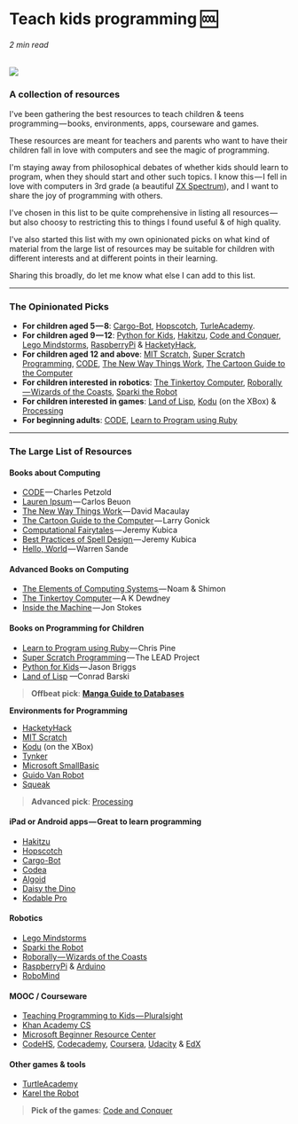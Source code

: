 # Teach kids programming 🆒

###### 2 min read

![][4]

### A collection of resources

  
I've been gathering the best resources to teach children & teens programming — books, environments, apps, courseware and games.

These resources are meant for teachers and parents who want to have their children fall in love with computers and see the magic of programming.

I'm staying away from philosophical debates of whether kids should learn to program, when they should start and other such topics. I know this — I fell in love with computers in 3rd grade (a beautiful [ZX Spectrum][5]), and I want to share the joy of programming with others.

I've chosen in this list to be quite comprehensive in listing all resources — but also choosy to restricting this to things I found useful & of high quality.

I've also started this list with my own opinionated picks on what kind of material from the large list of resources may be suitable for children with different interests and at different points in their learning.

Sharing this broadly, do let me know what else I can add to this list.

* * *

### The Opinionated Picks

* **For children aged 5 — 8**: [Cargo-Bot][6], [Hopscotch][7], [TurleAcademy][8].
* **For children aged 9 — 12**: [Python for Kids][9], [Hakitzu][10], [Code and Conquer][11], [Lego Mindstorms][12], [RaspberryPi][13] & [HacketyHack][14],
* **For children aged 12 and above**: [MIT Scratch][15], [Super Scratch Programming][16], [CODE][17], [The New Way Things Work][18], [The Cartoon Guide to the Computer][19]
* **For children interested in robotics**: [The Tinkertoy Computer][20], [Roborally — Wizards of the Coasts][21], [Sparki the Robot][22]
* **For children interested in games**: [Land of Lisp][23], [Kodu][24] (on the XBox) & [Processing][25]
* **For beginning adults**: [CODE][17], [Learn to Program using Ruby][26]


* * *

### The Large List of Resources

#### Books about Computing

* [CODE][17] — Charles Petzold
* [Lauren Ipsum][27] — Carlos Beuon
* [The New Way Things Work ][18]— David Macaulay
* [The Cartoon Guide to the Computer][19] — Larry Gonick
* [Computational Fairytales][28] — Jeremy Kubica
* [Best Practices of Spell Design ][29]— Jeremy Kubica
* [Hello, World][30] — Warren Sande

#### Advanced Books on Computing

* [The Elements of Computing Systems ][31]— Noam & Shimon
* [The Tinkertoy Computer][20] — A K Dewdney
* [Inside the Machine][32] — Jon Stokes

#### Books on Programming for Children

* [Learn to Program using Ruby][26] — Chris Pine
* [Super Scratch Programming][16] — The LEAD Project
* [Python for Kids][9] — Jason Briggs
* [Land of Lisp][23] —Conrad Barski

> **Offbeat pick**: [**Manga Guide to Databases**][33]

**Environments for Programming**

* [HacketyHack][14]
* [MIT Scratch][15]
* [Kodu][24] (on the XBox)
* [Tynker][34]
* [Microsoft SmallBasic][35]
* [Guido Van Robot][36]
* [Squeak][37]

> **Advanced pick**: [Processing][25]

#### iPad or Android apps — Great to learn programming

* [Hakitzu][10]
* [Hopscotch][7]
* [Cargo-Bot][6]
* [Codea][38]
* [Algoid][39]
* [Daisy the Dino][40]
* [Kodable Pro][41]

#### Robotics

* [Lego Mindstorms][12]
* [Sparki the Robot][22]
* [Roborally — Wizards of the Coasts][21]
* [RaspberryPi][13] & [Arduino][42]
* [RoboMind][43]

#### MOOC / Courseware

* [Teaching Programming to Kids — Pluralsight][44]
* [Khan Academy CS][45]
* [Microsoft Beginner Resource Center][46]
* [CodeHS][47], [Codecademy][48], [Coursera][49], [Udacity][50] & [EdX][51]

#### Other games & tools

* [TurtleAcademy][8]
* [Karel the Robot][52]

> **Pick of the games**: [Code and Conquer][11]



[1]: /m/signin?redirect=%2F%40appa%2Fteach-kids-programming-a2dc04ea9529
[2]: https://d262ilb51hltx0.cloudfront.net/fit/c/32/32/0*6K2wquFP7K5QK-3A.jpg "appa"
[4]: https://d262ilb51hltx0.cloudfront.net/max/800/0*PzsvTN6X28k31UQH.jpeg
[5]: https://www.google.co.in/url?sa=t&rct=j&q=&esrc=s&source=web&cd=1&ved=0CC0QFjAA&url=http%3A%2F%2Fen.wikipedia.org%2Fwiki%2FZX_Spectrum&ei=Dz40UoMgg9itB7OJgeAN&usg=AFQjCNGW255Nfvl7-Eo2QRYp3CG8dBm2cA&sig2=ns2IThtsuPuz8uWMHK2RFA&bvm=bv.52164340,d.bmk
[6]: http://twolivesleft.com/CargoBot/
[7]: https://itunes.apple.com/in/app/hopscotch-coding-for-kids/id617098629?mt=8
[8]: http://turtleacademy.com/
[9]: http://jasonrbriggs.com/python-for-kids/
[10]: https://itunes.apple.com/in/app/hakitzu-elite-robot-hackers/id599976903?mt=8
[11]: http://codeandconquer.co/#start
[12]: http://mindstorms.lego.com/en-us/default.aspx
[13]: http://www.raspberrypi.org/about
[14]: http://hackety.com/
[15]: http://scratch.mit.edu/
[16]: http://www.amazon.co.uk/Super-Scratch-Programming-Adventure-Program/dp/1593274092/ref=sr_1_2?s=books&ie=UTF8&qid=1369195924&sr=1-2&keywords=learn+to+program
[17]: http://www.amazon.com/Code-Language-Computer-Hardware-Software/dp/0735611319/ref=sr_1_1?ie=UTF8&qid=1379151706&sr=8-1&keywords=CODe
[18]: http://www.amazon.com/exec/obidos/ASIN/0395938473/metafilter-20/ref=nosim/
[19]: http://www.amazon.com/exec/obidos/ASIN/0062730975/metafilter-20/ref=nosim/
[20]: http://www.amazon.co.uk/Tinkertoy-Computer-Other-Machinations/dp/071672491X/ref=sr_1_1?s=books&ie=UTF8&qid=1369195952&sr=1-1&keywords=the+tinkertoy+computer
[21]: http://www.wizards.com/default.asp?x=ah/prod/roborally
[22]: http://www.kickstarter.com/projects/arcbotics/sparki-the-easy-robot-for-everyone?ref=live
[23]: http://landoflisp.com/
[24]: http://www.kodugamelab.com/
[25]: http://www.processing.org/
[26]: http://www.amazon.co.uk/Learn-Program-Using-Ruby-Facets/dp/1934356360/ref=sr_1_1?s=books&ie=UTF8&qid=1369195924&sr=1-1&keywords=learn+to+program
[27]: http://www.amazon.co.uk/Lauren-Ipsum-Carlos-Bueno/dp/1461178185/ref=pd_sim_b_2
[28]: http://www.amazon.co.uk/Computational-Fairy-Tales-Jeremy-Kubica/dp/1477550291/ref=pd_vtp_b_3
[29]: http://www.amazon.co.uk/Practices-Spell-Design-Jeremy-Kubica/dp/1481921916/ref=pd_vtp_b_3
[30]: http://www.amazon.com/Hello-World-Computer-Programming-Beginners/dp/1933988495
[31]: http://www.amazon.com/The-Elements-Computing-Systems-Principles/dp/0262640686/ref=pd_sim_b_1
[32]: http://www.amazon.com/exec/obidos/ASIN/1593271042/metafilter-20/ref=nosim/
[33]: http://nostarch.com/mg_databases.htm
[34]: http://www.tynker.com/
[35]: http://smallbasic.com/
[36]: http://gvr.sourceforge.net/about.php
[37]: http://www.squeak.org/
[38]: http://twolivesleft.com/Codea/
[39]: http://www.algoid.net/
[40]: https://itunes.apple.com/in/app/daisy-the-dinosaur/id490514278?mt=8
[41]: https://itunes.apple.com/us/app/kodable/id577673067?mt=8
[42]: http://www.arduino.cc/
[43]: http://www.robomind.net/en/index.html
[44]: http://pluralsight.com/training/Courses/TableOfContents/teaching-kids-programming
[45]: http://www.khanacademy.org/cs
[46]: http://msdn.microsoft.com/en-us/beginner/bb308754.aspx
[47]: http://www.codehs.com/
[48]: http://www.codecademy.com/
[49]: https://www.coursera.org/
[50]: https://www.udacity.com/
[51]: https://www.edx.org/
[52]: https://www.cs.mtsu.edu/~untch/karel/links.html
[54]: http://www.act2.me